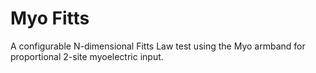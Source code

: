 # Myo Fitts

A configurable N-dimensional Fitts Law test using the Myo armband for proportional 2-site myoelectric input.
